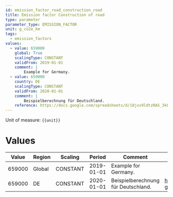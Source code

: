 ```yaml
---
id: emission_factor_road_construction_road
title: Emission factor Construction of road
type: parameter
parameter_type: EMISSION_FACTOR
unit: g_co2e_km
tags:
  - emission_factors
values:
  - value: 659000
    global: True
    scalingType: CONSTANT
    validFrom: 2019-01-01
    comment: |
        Example for Germany.
  - value: 659000
    country: DE
    scalingType: CONSTANT
    validFrom: 2020-01-01
    comment: |
        Beispielberechnung für Deutschland.
    reference: https://docs.google.com/spreadsheets/d/18jxx9ldtzRAS_3kLElHw4i08ZezHkrpsTGmeWVnsnEQ/edit?gid=1559945526#gid=1559945526
---
```



Unit of measure: `{{unit}}`


# Values


| Value | Region | Scaling | Period | Comment | Reference |
|-------|--------|---------|--------|---------|-----------|
| 659000 | Global | CONSTANT | 2019-01-01 | Example for Germany. |  |
| 659000 | DE | CONSTANT | 2020-01-01 | Beispielberechnung für Deutschland. | https://docs.google.com/spreadsheets/d/18jxx9ldtzRAS_3kLElHw4i08ZezHkrpsTGmeWVnsnEQ/edit?gid=1559945526#gid=1559945526 |


